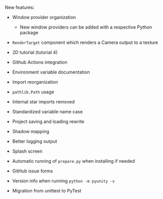 New features:
- Window provider organization

  - New window providers can be added with
    a respective Python package

- `RenderTarget` component which renders a Camera output to a texture
- 2D tutorial (tutorial 4)
- Github Actions integration
- Environment variable documentation
- Import reorganization
- `pathlib.Path` usage
- Internal star imports removed
- Standardized variable name case
- Project saving and loading rewrite
- Shadow mapping
- Better logging output
- Splash screen
- Automatic running of `prepare.py` when installing if needed
- GitHub issue forms
- Version info when running `python -m pyunity -v`
- Migration from unittest to PyTest
